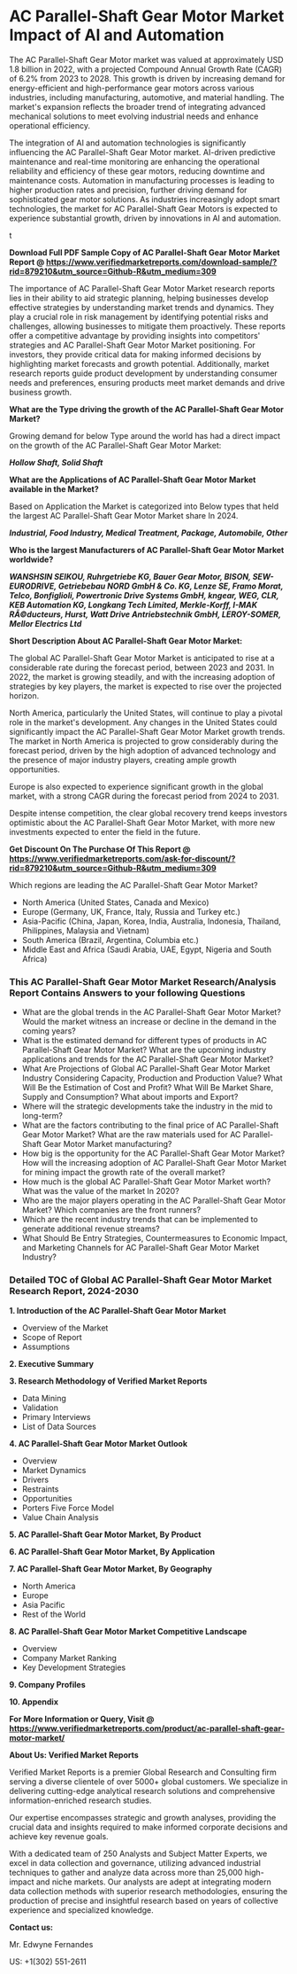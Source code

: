<meta name="title" content="Global AC Parallel-Shaft Gear Motor Market Impact of AI and Automation"><meta name="description" content="The AC Parallel-Shaft Gear Motor market was valued at approximately USD 1.8 billion in 2022, with a projected Compound Annual Growth Rate (CAGR) of 6.2% from 2023 to 2"><meta name="title" content="AC Parallel-Shaft Gear Motor Market Size, Share, Scope, Trends, Growth, Opportunities, Analysis, Forecast"><h1>AC Parallel-Shaft Gear Motor Market Impact of AI and Automation</h1><p>The AC Parallel-Shaft Gear Motor market was valued at approximately USD 1.8 billion in 2022, with a projected Compound Annual Growth Rate (CAGR) of 6.2% from 2023 to 2028. This growth is driven by increasing demand for energy-efficient and high-performance gear motors across various industries, including manufacturing, automotive, and material handling. The market's expansion reflects the broader trend of integrating advanced mechanical solutions to meet evolving industrial needs and enhance operational efficiency.</p><p>The integration of AI and automation technologies is significantly influencing the AC Parallel-Shaft Gear Motor market. AI-driven predictive maintenance and real-time monitoring are enhancing the operational reliability and efficiency of these gear motors, reducing downtime and maintenance costs. Automation in manufacturing processes is leading to higher production rates and precision, further driving demand for sophisticated gear motor solutions. As industries increasingly adopt smart technologies, the market for AC Parallel-Shaft Gear Motors is expected to experience substantial growth, driven by innovations in AI and automation.</p>t</p><p id="" class=""><strong>Download Full PDF Sample Copy of AC Parallel-Shaft Gear Motor Market Report @ <a href="https://www.verifiedmarketreports.com/download-sample/?rid=879210&utm_source=Github-R&utm_medium=309" target="_blank">https://www.verifiedmarketreports.com/download-sample/?rid=879210&utm_source=Github-R&utm_medium=309</a></strong></p><p>The importance of&nbsp;AC Parallel-Shaft Gear Motor Market research reports lies in their ability to aid strategic planning, helping businesses develop effective strategies by understanding market trends and dynamics. They play a crucial role in risk management by identifying potential risks and challenges, allowing businesses to mitigate them proactively. These reports offer a competitive advantage by providing insights into competitors' strategies and AC Parallel-Shaft Gear Motor Market positioning. For investors, they provide critical data for making informed decisions by highlighting market forecasts and growth potential. Additionally, market research reports guide product development by understanding consumer needs and preferences, ensuring products meet market demands and drive business growth.</p><p><strong>What are the&nbsp;Type driving the growth of the AC Parallel-Shaft Gear Motor Market?</strong></p><p id="" class="">Growing demand for below Type around the world has had a direct impact on the growth of the AC Parallel-Shaft Gear Motor Market:</p><em><strong>Hollow Shaft, Solid Shaft</strong></em></p><strong>What are the&nbsp;Applications&nbsp;of AC Parallel-Shaft Gear Motor Market available in the Market?</strong></p><p id="" class="">Based on Application the Market is categorized into Below types that held the largest AC Parallel-Shaft Gear Motor Market share In 2024.</p><em><strong>Industrial, Food Industry, Medical Treatment, Package, Automobile, Other</strong></em></p><strong>Who is the largest Manufacturers of AC Parallel-Shaft Gear Motor Market worldwide?</strong></p><p><em><strong>WANSHSIN SEIKOU, Ruhrgetriebe KG, Bauer Gear Motor, BISON, SEW-EURODRIVE, Getriebebau NORD GmbH & Co. KG, Lenze SE, Framo Morat, Telco, Bonfiglioli, Powertronic Drive Systems GmbH, kngear, WEG, CLR, KEB Automation KG, Longkang Tech Limited, Merkle-Korff, I-MAK RÃ©ducteurs, Hurst, Watt Drive Antriebstechnik GmbH, LEROY-SOMER, Mellor Electrics Ltd</strong></em></p><p id="" class=""><strong>Short Description About AC Parallel-Shaft Gear Motor Market:</strong></p><p>The global AC Parallel-Shaft Gear Motor Market is anticipated to rise at a considerable rate during the forecast period, between 2023 and 2031. In 2022, the market is growing steadily, and with the increasing adoption of strategies by key players, the market is expected to rise over the projected horizon.</p><p>North America, particularly the United States, will continue to play a pivotal role in the market's development. Any changes in the United States could significantly impact the AC Parallel-Shaft Gear Motor Market growth trends. The market in North America is projected to grow considerably during the forecast period, driven by the high adoption of advanced technology and the presence of major industry players, creating ample growth opportunities.</p><p>Europe is also expected to experience significant growth in the global market, with a strong CAGR during the forecast period from 2024 to 2031.</p><p>Despite intense competition, the clear global recovery trend keeps investors optimistic about the AC Parallel-Shaft Gear Motor Market, with more new investments expected to enter the field in the future.</p><p id="" class=""><strong>Get Discount On The Purchase Of This Report @ <a href="https://www.verifiedmarketreports.com/ask-for-discount/?rid=879210&utm_source=Github-R&utm_medium=309" target="_blank">https://www.verifiedmarketreports.com/ask-for-discount/?rid=879210&utm_source=Github-R&utm_medium=309</a></strong></p>Which regions are leading the AC Parallel-Shaft Gear Motor Market?</p><ul><li>North America (United States, Canada and Mexico)</li><li>Europe (Germany, UK, France, Italy, Russia and Turkey etc.)</li><li>Asia-Pacific (China, Japan, Korea, India, Australia, Indonesia, Thailand, Philippines, Malaysia and Vietnam)</li><li>South America (Brazil, Argentina, Columbia etc.)</li><li>Middle East and Africa (Saudi Arabia, UAE, Egypt, Nigeria and South Africa)</li></ul><h3 id="" class="">This AC Parallel-Shaft Gear Motor Market Research/Analysis Report Contains Answers to your following Questions</h3><ul><li>What are the global trends in the AC Parallel-Shaft Gear Motor Market? Would the market witness an increase or decline in the demand in the coming years?</li><li>What is the estimated demand for different types of products in AC Parallel-Shaft Gear Motor Market? What are the upcoming industry applications and trends for the AC Parallel-Shaft Gear Motor Market?</li><li>What Are Projections of Global AC Parallel-Shaft Gear Motor Market Industry Considering Capacity, Production and Production Value? What Will Be the Estimation of Cost and Profit? What Will Be Market Share, Supply and Consumption? What about imports and Export?</li><li>Where will the strategic developments take the industry in the mid to long-term?</li><li>What are the factors contributing to the final price of AC Parallel-Shaft Gear Motor Market? What are the raw materials used for AC Parallel-Shaft Gear Motor Market manufacturing?</li><li>How big is the opportunity for the AC Parallel-Shaft Gear Motor Market? How will the increasing adoption of AC Parallel-Shaft Gear Motor Market for mining impact the growth rate of the overall market?</li><li>How much is the global AC Parallel-Shaft Gear Motor Market worth? What was the value of the market In 2020?</li><li>Who are the major players operating in the AC Parallel-Shaft Gear Motor Market? Which companies are the front runners?</li><li>Which are the recent industry trends that can be implemented to generate additional revenue streams?</li><li>What Should Be Entry Strategies, Countermeasures to Economic Impact, and Marketing Channels for AC Parallel-Shaft Gear Motor Market Industry?</li></ul><h3 id="" class="">Detailed TOC of Global AC Parallel-Shaft Gear Motor Market Research Report, 2024-2030</h3><p id="" class=""><strong>1. Introduction of the AC Parallel-Shaft Gear Motor Market</strong></p><ul><li>Overview of the Market</li><li>Scope of Report</li><li>Assumptions</li></ul><p id="" class=""><strong>2. Executive Summary</strong></p><p id="" class=""><strong>3. Research Methodology of Verified Market Reports</strong></p><ul><li>Data Mining</li><li>Validation</li><li>Primary Interviews</li><li>List of Data Sources</li></ul><p id="" class=""><strong>4. AC Parallel-Shaft Gear Motor Market Outlook</strong></p><ul><li>Overview</li><li>Market Dynamics</li><li>Drivers</li><li>Restraints</li><li>Opportunities</li><li>Porters Five Force Model</li><li>Value Chain Analysis</li></ul><p id="" class=""><strong>5. AC Parallel-Shaft Gear Motor Market, By Product</strong></p><p id="" class=""><strong>6. AC Parallel-Shaft Gear Motor Market, By Application</strong></p><p id="" class=""><strong>7. AC Parallel-Shaft Gear Motor Market, By Geography</strong></p><ul><li>North America</li><li>Europe</li><li>Asia Pacific</li><li>Rest of the World</li></ul><p id="" class=""><strong>8. AC Parallel-Shaft Gear Motor Market Competitive Landscape</strong></p><ul><li>Overview</li><li>Company Market Ranking</li><li>Key Development Strategies</li></ul><p id="" class=""><strong>9. Company Profiles</strong></p><p id="" class=""><strong>10. Appendix</strong></p><p id="" class=""><strong>For More Information or Query, Visit @ <a href="https://www.verifiedmarketreports.com/product/ac-parallel-shaft-gear-motor-market/" target="_blank">https://www.verifiedmarketreports.com/product/ac-parallel-shaft-gear-motor-market/</a></strong></p><p id="" class=""><strong>About Us: Verified Market Reports</strong></p><p id="" class="">Verified Market Reports is a premier Global Research and Consulting firm serving a diverse clientele of over 5000+ global customers. We specialize in delivering cutting-edge analytical research solutions and comprehensive information-enriched research studies.</p><p id="" class="">Our expertise encompasses strategic and growth analyses, providing the crucial data and insights required to make informed corporate decisions and achieve key revenue goals.</p><p id="" class="">With a dedicated team of 250 Analysts and Subject Matter Experts, we excel in data collection and governance, utilizing advanced industrial techniques to gather and analyze data across more than 25,000 high-impact and niche markets. Our analysts are adept at integrating modern data collection methods with superior research methodologies, ensuring the production of precise and insightful research based on years of collective experience and specialized knowledge.</p><p id="" class=""><strong>Contact us:</strong></p><p id="" class="">Mr. Edwyne Fernandes</p><p id="" class="">US: +1(302) 551-2611</p>